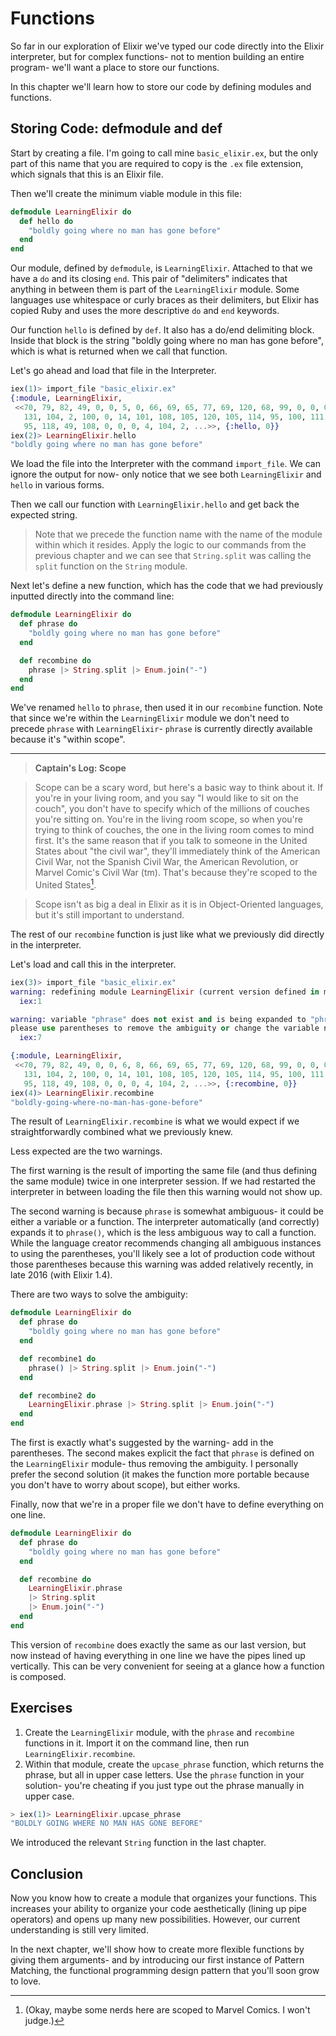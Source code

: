# Functions

So far in our exploration of Elixir we've typed our code directly into the Elixir interpreter, but for complex functions- not to mention building an entire program- we'll want a place to store our functions.

In this chapter we'll learn how to store our code by defining modules and functions.

## Storing Code: defmodule and def

Start by creating a file.  I'm going to call mine `basic_elixir.ex`, but the only part of this name that you are required to copy is the `.ex` file extension, which signals that this is an Elixir file.

Then we'll create the minimum viable module in this file:

```elixir
defmodule LearningElixir do
  def hello do
    "boldly going where no man has gone before"
  end
end
```

Our module, defined by `defmodule`, is `LearningElixir`.  Attached to that we have a `do` and its closing `end`.  This pair of "delimiters" indicates that anything in between them is part of the `LearningElixir` module.  Some languages use whitespace or curly braces as their delimiters, but Elixir has copied Ruby and uses the more descriptive `do` and `end` keywords.

Our function `hello` is defined by `def`.  It also has a do/end delimiting block.  Inside that block is the string "boldly going where no man has gone before", which is what is returned when we call that function.

Let's go ahead and load that file in the Interpreter.

```elixir
iex(1)> import_file "basic_elixir.ex"
{:module, LearningElixir,
 <<70, 79, 82, 49, 0, 0, 5, 0, 66, 69, 65, 77, 69, 120, 68, 99, 0, 0, 0, 128,
   131, 104, 2, 100, 0, 14, 101, 108, 105, 120, 105, 114, 95, 100, 111, 99, 115,
   95, 118, 49, 108, 0, 0, 0, 4, 104, 2, ...>>, {:hello, 0}}
iex(2)> LearningElixir.hello
"boldly going where no man has gone before"
```

We load the file into the Interpreter with the command `import_file`.  We can ignore the output for now- only notice that we see both `LearningElixir` and `hello` in various forms.

Then we call our function with `LearningElixir.hello` and get back the expected string.

> Note that we precede the function name with the name of the module within which it resides.  Apply the logic to our commands from the previous chapter and we can see that `String.split` was calling the `split` function on the `String` module.

Next let's define a new function, which has the code that we had previously inputted directly into the command line:

```elixir
defmodule LearningElixir do
  def phrase do
    "boldly going where no man has gone before"
  end

  def recombine do
    phrase |> String.split |> Enum.join("-")
  end
end
```

We've renamed `hello` to `phrase`, then used it in our `recombine` function.  Note that since we're within the `LearningElixir` module we don't need to precede `phrase` with `LearningElixir`- `phrase` is currently directly available because it's "within scope".

---

> **Captain's Log: Scope**

> Scope can be a scary word, but here's a basic way to think about it.  If you're in your living room, and you say "I would like to sit on the couch", you don't have to specify which of the millions of couches you're sitting on.  You're in the living room scope, so when you're trying to think of couches, the one in the living room comes to mind first.  It's the same reason that if you talk to someone in the United States about "the civil war", they'll immediately think of the American Civil War, not the Spanish Civil War, the American Revolution, or Marvel Comic's Civil War (tm).  That's because they're scoped to the United States[^2].

> Scope isn't as big a deal in Elixir as it is in Object-Oriented languages, but it's still important to understand.

[^2]: (Okay, maybe some nerds here are scoped to Marvel Comics.  I won't judge.)

The rest of our `recombine` function is just like what we previously did directly in the interpreter.

Let's load and call this in the interpreter.

```elixir
iex(3)> import_file "basic_elixir.ex"
warning: redefining module LearningElixir (current version defined in memory)
  iex:1

warning: variable "phrase" does not exist and is being expanded to "phrase()",
please use parentheses to remove the ambiguity or change the variable name
  iex:7

{:module, LearningElixir,
 <<70, 79, 82, 49, 0, 0, 6, 8, 66, 69, 65, 77, 69, 120, 68, 99, 0, 0, 0, 162,
   131, 104, 2, 100, 0, 14, 101, 108, 105, 120, 105, 114, 95, 100, 111, 99, 115,
   95, 118, 49, 108, 0, 0, 0, 4, 104, 2, ...>>, {:recombine, 0}}
iex(4)> LearningElixir.recombine
"boldly-going-where-no-man-has-gone-before"
```

The result of `LearningElixir.recombine` is what we would expect if we straightforwardly combined what we previously knew.

Less expected are the two warnings.  

The first warning is the result of importing the same file (and thus defining the same module) twice in one interpreter session.  If we had restarted the interpreter in between loading the file then this warning would not show up.  

The second warning is because `phrase` is somewhat ambiguous- it could be either a variable or a function.  The interpreter automatically (and correctly) expands it to `phrase()`, which is the less ambiguous way to call a function.  While the language creator recommends changing all ambiguous instances to using the parentheses, you'll likely see a lot of production code without those parentheses because this warning was added relatively recently, in late 2016 (with Elixir 1.4).

There are two ways to solve the ambiguity:

```elixir
defmodule LearningElixir do
  def phrase do
    "boldly going where no man has gone before"
  end

  def recombine1 do
    phrase() |> String.split |> Enum.join("-")
  end

  def recombine2 do
    LearningElixir.phrase |> String.split |> Enum.join("-")
  end
end
```

The first is exactly what's suggested by the warning- add in the parentheses.  The second makes explicit the fact that `phrase` is defined on the `LearningElixir` module- thus removing the ambiguity.  I personally prefer the second solution (it makes the function more portable because you don't have to worry about scope), but either works.

Finally, now that we're in a proper file we don't have to define everything on one line.

```elixir
defmodule LearningElixir do
  def phrase do
    "boldly going where no man has gone before"
  end

  def recombine do
    LearningElixir.phrase
    |> String.split
    |> Enum.join("-")
  end
end
```

This version of `recombine` does exactly the same as our last version, but now instead of having everything in one line we have the pipes lined up vertically.  This can be very convenient for seeing at a glance how a function is composed.

## Exercises

1. Create the `LearningElixir` module, with the `phrase` and `recombine` functions in it.  Import it on the command line, then run `LearningElixir.recombine`.
2. Within that module, create the `upcase_phrase` function, which returns the phrase, but all in upper case letters.  Use the `phrase` function in your solution- you're cheating if you just type out the phrase manually in upper case.

```elixir
> iex(1)> LearningElixir.upcase_phrase
"BOLDLY GOING WHERE NO MAN HAS GONE BEFORE"
```

We introduced the relevant `String` function in the last chapter.

## Conclusion

Now you know how to create a module that organizes your functions.  This increases your ability to organize your code aesthetically (lining up pipe operators) and opens up many new possibilities.  However, our current understanding is still very limited.

In the next chapter, we'll show how to create more flexible functions by giving them arguments- and by introducing our first instance of Pattern Matching, the functional programming design pattern that you'll soon grow to love.

